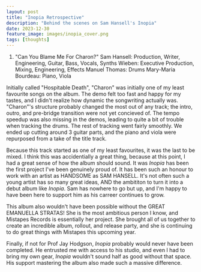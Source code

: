 ```yaml
---
layout: post
title: "Inopia Retrospective"
description: "Behind the scenes on Sam Hansell's Inopia"
date: 2023-12-30
feature_image: images/inopia_cover.png
tags: [thoughts]
---
```

1. "Can You Blame Me For Charon?"
Sam Hansell: Production, Writer, Engineering, Guitar, Bass, Vocals, Synths
Wieben: Executive Production, Mixing, Engineering, Effects
Manuel Thomas: Drums
Mary-Maria Bourdeau: Piano, Viola

Initially called "Hospitable Death", "Charon" was initially one of my least favourite songs on the album.  The demo felt too fast and happy for my tastes, and I didn't realize how dynamic the songwriting actually was.  "Charon"'s structure probably changed the most out of any track; the intro, outro, and pre-bridge transition were not yet concieved of.  The tempo speedup was also missing in the demos, leading to quite a bit of trouble when tracking the drums.  The rest of tracking went fairly smoothly.  We ended up cutting around 3 guitar parts, and the piano and viola were repurposed from a take of the title track.   

<!--more-->

Because this track started as one of my least favourites, it was the last to be mixed.  I think this was accidentially a great thing, because at this point, I had a great sense of how the album should sound.  It was
*Inopia* has been the first project I've been genuinely proud of.  It has been such an honour to work with an artist as HANDSOME as SAM HANSELL.  It's not often such a young artist has so many great ideas, AND the ambititon to turn it into a debut album like *Inopia*.  Sam has nowhere to go but up, and I'm happy to have been here to support him as his carreer continues to grow.  

This album also wouldn't have been possible without the GREAT EMANUELLA STRATAS!  She is the most ambitious person I know, and Mistapes Records is essentially her project.  She brought all of us together to create an incredible album, rollout, and release party, and she is continuing to do great things with Mistapes this upcoming year.  

Finally, if not for Prof Jay Hodgson, *Inopia* probably would never have been completed.  He entrusted me with access to his studio, and even I had to bring my own gear, *Inopia* wouldn't sound half as good without that space.  His support mastering the album also made such a massive difference.  

